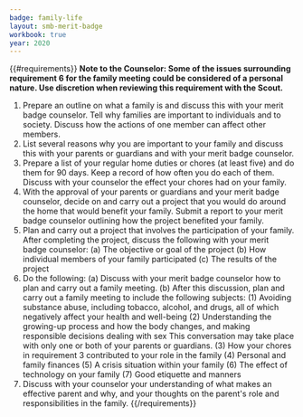 ```yaml
---
badge: family-life
layout: smb-merit-badge
workbook: true
year: 2020
---
```


{{#requirements}}
**Note to the Counselor: Some of the issues surrounding requirement 6 for the family meeting could be considered of a personal nature. Use discretion when reviewing this requirement with the Scout.**
1. Prepare an outline on what a family is and discuss this with your merit badge counselor. Tell why families are important to individuals and to society. Discuss how the actions of one member can affect other members.
2. List several reasons why you are important to your family and discuss this with your parents or guardians and with your merit badge counselor.
3. Prepare a list of your regular home duties or chores (at least five) and do them for 90 days. Keep a record of how often you do each of them. Discuss with your counselor the effect your chores had on your family.
4. With the approval of your parents or guardians and your merit badge counselor, decide on and carry out a project that you would do around the home that would benefit your family. Submit a report to your merit badge counselor outlining how the project benefited your family.
5. Plan and carry out a project that involves the participation of your family. After completing the project, discuss the following with your merit badge counselor:
    (a) The objective or goal of the project
    (b) How individual members of your family participated
    (c) The results of the project
6. Do the following:
    (a) Discuss with your merit badge counselor how to plan and carry out a family meeting.
    (b) After this discussion, plan and carry out a family meeting to include the following subjects:
        (1) Avoiding substance abuse, including tobacco, alcohol, and drugs, all of which negatively affect your health and well-being
        (2) Understanding the growing-up process and how the body changes, and making responsible decisions dealing with sex
            This conversation may take place with only one or both of your parents or guardians.
        (3) How your chores in requirement 3 contributed to your role in the family
        (4) Personal and family finances
        (5) A crisis situation within your family
        (6) The effect of technology on your family
        (7) Good etiquette and manners
7. Discuss with your counselor your understanding of what makes an effective parent and why, and your thoughts on the parent's role and responsibilities in the family.
{{/requirements}}
